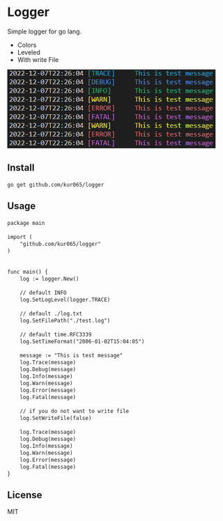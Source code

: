 # Logger
Simple logger for go lang.
* Colors
* Leveled
* With write File

![](./screenshot.png)

## Install
```
go get github.com/kur065/logger
```

## Usage
```
package main

import (
	"github.com/kur065/logger"
)


func main() {
    log := logger.New()

    // default INFO
    log.SetLogLevel(logger.TRACE)

    // default ./log.txt
    log.SetFilePath("./test.log")

    // default time.RFC3339
    log.SetTimeFormat("2006-01-02T15:04:05")

    message := "This is test message"
    log.Trace(message)
    log.Debug(message)
    log.Info(message)
    log.Warn(message)
    log.Error(message)
    log.Fatal(message)

    // if you do not want to write file
    log.SetWriteFile(false)

    log.Trace(message)
    log.Debug(message)
    log.Info(message)
    log.Warn(message)
    log.Error(message)
    log.Fatal(message)
} 
```

## License
MIT